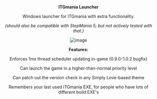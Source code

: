 <p align="center">
<b>ITGmania Launcher</b>
</p>
<p align="center">
Windows launcher for ITGmania with extra functionality.
</p>
<p align="center">
  <i>(should also be compatible with StepMania 5; but not actively tested with that.)</i>

<p align="center">
  <img src="https://github.com/user-attachments/assets/2f221268-ac8c-4b84-bd1f-a42e75a02255" alt="image">
</p>

<p align="center">
<b>Features:</b>
</p>
<p align="center">
Enforces 1ms thread scheduler updating in-game (0.9.0-1.0.2 bugfix)
</p>
<p align="center">
Can launch the game in a higher-than-normal priority level
</p>
<p align="center">
Can patch out the version check in any Simply Love-based theme
</p>
<p align="center">
Remembers your last used ITGmania EXE, for people who have lots of different build EXE's
</p>
